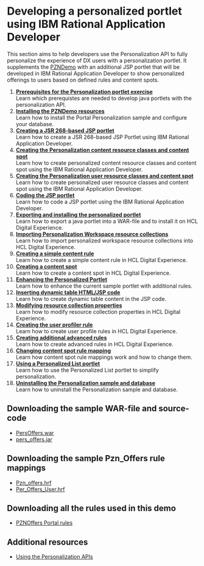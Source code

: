 # Developing a personalized portlet using IBM Rational Application Developer

This section aims to help developers use the Personalization API to fully personalize the experience of DX users with a personalization portlet.
It supplements the [PZNDemo](../demo/index.md) with an additional JSP portlet that will be developed in IBM Rational Application Developer to show personalized offerings to users based on defined rules and content spots.  

1. **[Prerequisites for the Personalization portlet exercise](./pzn_demoprereq.md)**  
Learn which prerequistes are needed to develop java portlets with the personalization API.  
2. **[Installing the PZNDemo resources](./pzn_demoinstall.md)**  
Learn how to install the Portal Personalization sample and configure your database.  
3. **[Creating a JSR 268-based JSP portlet](./pzn_demo_create_jsp_rad.md)**  
Learn how to create a JSR 268-based JSP Portlet using IBM Rational Application Developer.  
4. **[Creating the Personalization content resource classes and content spot](./pzn_demo_create_pzn_content_resources.md)**  
Learn how to create personalized content resource classes and content spot using the IBM Rational Application Developer.  
5. **[Creating the Personalization user resource classes and content spot](./pzn_demo_create_pzn_user_resources.md)**  
Learn how to create personalized user resource classes and content spot using the IBM Rational Application Developer.  
6. **[Coding the JSP portlet](./pzn_demo_finish_coding_portlet_jsp.md)**  
Learn how to code a JSP portlet using the IBM Rational Application Developer.  
7. **[Exporting and installing the personalized portlet](./pzn_demo_export_war_install_portlet.md)**  
Learn how to export a java portlet into a WAR-file and to install it on HCL Digital Experience.  
8. **[Importing Personalization Workspace resource collections](./pzn_demo_import_resource_collections.md)**  
Learn how to import personalized workspace resource collections into HCL Digital Experience.  
9. **[Creating a simple content rule](./pzn_demo_create_simple_content_rule.md)**  
Learn how to create a simple content rule in HCL Digital Experience.  
10. **[Creating a content spot](./pzn_demo_create_content_spot.md)**  
Learn how to create a content spot in HCL Digital Experience.  
11. **[Enhancing the Personalized Portlet](./pzn_demo_enhance_personalized_portlet.md)**  
Learn how to enhance the current sample portlet with additional rules.  
12. **[Inserting dynamic table HTML/JSP code](./pzn_demo_insert_dynamic_table_code.md)**  
Learn how to create dynamic table content in the JSP code.  
13. **[Modifying resource collection properties](./pzn_demo_modify_resource_collection_properties.md)**  
Learn how to modify resource collection properties in HCL Digital Experience.  
14. **[Creating the user profiler rule](./pzn_demo_create_user_profiler_rule.md)**  
Learn how to create user profile rules in HCL Digital Experience.  
15. **[Creating additional advanced rules](./pzn_demo_create_additional_advanced_rules.md)**  
Learn how to create advanced rules in HCL Digital Experience.
16. **[Changing content spot rule mapping](./pzn_demo_change_content_spot_rule_mapping.md)**  
Learn how content spot rule mappings work and how to change them.  
17. **[Using a Personalized List portlet](./pzn_demo_list_portlet.md)**  
Learn how to use the Personalized List portlet to simplify personalization.  
18. **[Uninstalling the Personalization sample and database](./pzn_demouninstall.md)**  
Learn how to uninstall the Personalization sample and database.  

## Downloading the sample WAR-file and source-code

- [PersOffers.war](../download/PersOffers.war)  
- [pers_offers.jar](../download/pers_offers.jar)  

## Downloading the sample Pzn_Offers rule mappings

- [Pzn_offers.hrf](../download/Pzn_offers.hrf)  
- [Per_Offers_User.hrf](../download/Per_Offers_User.hrf)  

## Downloading all the rules used in this demo  

- [PZNOffers Portal rules](../download/Portal_rules_PznOffers.zip)  

## Additional resources

- [Using the Personalization APIs](../../pzn_programming_ref/using_apis/index.html?h=personalization+api)  
